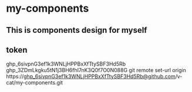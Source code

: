 # my-components

## This is components design for myself

## token
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
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
git remote set-url origin https://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@github.com/v-cat/my-components.git